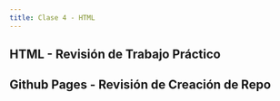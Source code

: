 ```yaml
---
title: Clase 4 - HTML
---
```


## HTML - Revisión de Trabajo Práctico

## Github Pages - Revisión de Creación de Repo